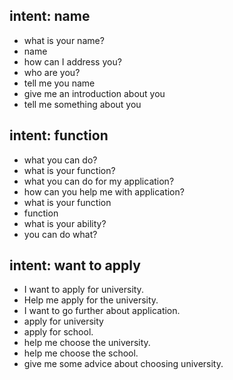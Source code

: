 ## intent: name
- what is your name?
- name
- how can I address you?
- who are you?
- tell me you name
- give me an introduction about you
- tell me something about you



## intent: function
- what you can do?
- what is your function?
- what you can do for my application?
- how can you help me with application?
- what is your function
- function
- what is your ability?
- you can do what?



## intent: want to apply
- I want to apply for university.
- Help me apply for the university.
- I want to go further about application.
- apply for university
- apply for school.
- help me choose the university.
- help me choose the school.
- give me some advice about choosing university. 



